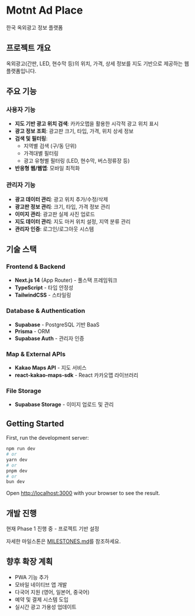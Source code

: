 # Motnt Ad Place

한국 옥외광고 정보 플랫폼

## 프로젝트 개요

옥외광고(간판, LED, 현수막 등)의 위치, 가격, 상세 정보를 지도 기반으로 제공하는 웹 플랫폼입니다.

## 주요 기능

### 사용자 기능
- **지도 기반 광고 위치 검색**: 카카오맵을 활용한 시각적 광고 위치 표시
- **광고 정보 조회**: 광고판 크기, 타입, 가격, 위치 상세 정보
- **검색 및 필터링**: 
  - 지역별 검색 (구/동 단위)
  - 가격대별 필터링
  - 광고 유형별 필터링 (LED, 현수막, 버스정류장 등)
- **반응형 웹/웹앱**: 모바일 최적화

### 관리자 기능
- **광고 데이터 관리**: 광고 위치 추가/수정/삭제
- **광고판 정보 관리**: 크기, 타입, 가격 정보 관리
- **이미지 관리**: 광고판 실제 사진 업로드
- **지도 데이터 관리**: 지도 마커 위치 설정, 지역 분류 관리
- **관리자 인증**: 로그인/로그아웃 시스템

## 기술 스택

### Frontend & Backend
- **Next.js 14** (App Router) - 풀스택 프레임워크
- **TypeScript** - 타입 안정성
- **TailwindCSS** - 스타일링

### Database & Authentication
- **Supabase** - PostgreSQL 기반 BaaS
- **Prisma** - ORM
- **Supabase Auth** - 관리자 인증

### Map & External APIs
- **Kakao Maps API** - 지도 서비스
- **react-kakao-maps-sdk** - React 카카오맵 라이브러리

### File Storage
- **Supabase Storage** - 이미지 업로드 및 관리

## Getting Started

First, run the development server:

```bash
npm run dev
# or
yarn dev
# or
pnpm dev
# or
bun dev
```

Open [http://localhost:3000](http://localhost:3000) with your browser to see the result.

## 개발 진행

현재 Phase 1 진행 중 - 프로젝트 기반 설정

자세한 마일스톤은 [MILESTONES.md](./MILESTONES.md)를 참조하세요.

## 향후 확장 계획

- PWA 기능 추가
- 모바일 네이티브 앱 개발
- 다국어 지원 (영어, 일본어, 중국어)
- 예약 및 결제 시스템 도입
- 실시간 광고 가용성 업데이트